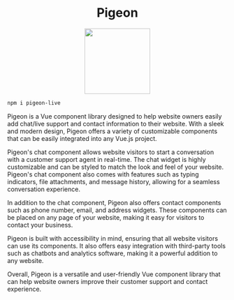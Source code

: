 <h1 align="center">Pigeon</h1>
<p align="center">
<img width="150" src="https://user-images.githubusercontent.com/44509661/220743352-39fed232-e30e-427f-bf47-d446c20e9495.svg" />
</p>

```bash
npm i pigeon-live
```
Pigeon is a Vue component library designed to help website owners easily add chat/live support and contact information to their website. With a sleek and modern design, Pigeon offers a variety of customizable components that can be easily integrated into any Vue.js project.

Pigeon's chat component allows website visitors to start a conversation with a customer support agent in real-time. The chat widget is highly customizable and can be styled to match the look and feel of your website. Pigeon's chat component also comes with features such as typing indicators, file attachments, and message history, allowing for a seamless conversation experience.

In addition to the chat component, Pigeon also offers contact components such as phone number, email, and address widgets. These components can be placed on any page of your website, making it easy for visitors to contact your business.

Pigeon is built with accessibility in mind, ensuring that all website visitors can use its components. It also offers easy integration with third-party tools such as chatbots and analytics software, making it a powerful addition to any website.

Overall, Pigeon is a versatile and user-friendly Vue component library that can help website owners improve their customer support and contact experience.
